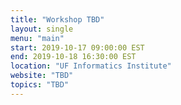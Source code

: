 ```yaml
---
title: "Workshop TBD"
layout: single
menu: "main"
start: 2019-10-17 09:00:00 EST
end: 2019-10-18 16:30:00 EST
location: "UF Informatics Institute"
website: "TBD"
topics: "TBD"
---
```

